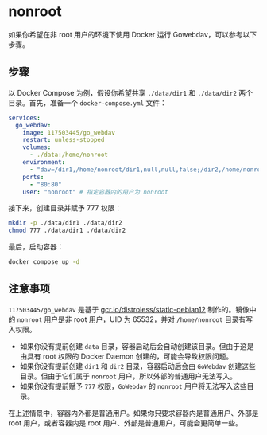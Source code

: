 # nonroot

如果你希望在非 root 用户的环境下使用 Docker 运行 Gowebdav，可以参考以下步骤。

## 步骤

以 Docker Compose 为例，假设你希望共享 `./data/dir1` 和 `./data/dir2` 两个目录。首先，准备一个 `docker-compose.yml` 文件：

```yaml
services:
  go_webdav:
    image: 117503445/go_webdav
    restart: unless-stopped
    volumes:
      - ./data:/home/nonroot
    environment:
      - "dav=/dir1,/home/nonroot/dir1,null,null,false;/dir2,/home/nonroot/dir2,null,null,false"
    ports:
      - "80:80"
    user: "nonroot" # 指定容器内的用户为 nonroot
```

接下来，创建目录并赋予 777 权限：

```bash
mkdir -p ./data/dir1 ./data/dir2
chmod 777 ./data/dir1 ./data/dir2
```

最后，启动容器：

```bash
docker compose up -d
```

## 注意事项

`117503445/go_webdav` 是基于 [gcr.io/distroless/static-debian12](https://github.com/GoogleContainerTools/distroless) 制作的。镜像中的 `nonroot` 用户是非 root 用户，UID 为 65532，并对 `/home/nonroot` 目录有写入权限。

- 如果你没有提前创建 `data` 目录，容器启动后会自动创建该目录。但由于这是由具有 root 权限的 Docker Daemon 创建的，可能会导致权限问题。
- 如果你没有提前创建 `dir1` 和 `dir2` 目录，容器启动后会由 `GoWebdav` 创建这些目录。但由于它们属于 `nonroot` 用户，所以外部的普通用户无法写入。
- 如果你没有提前赋予 `777` 权限，`GoWebdav` 的 `nonroot` 用户将无法写入这些目录。

在上述情景中，容器内外都是普通用户。如果你只要求容器内是普通用户、外部是 root 用户，或者容器内是 root 用户、外部是普通用户，可能会更简单一些。
